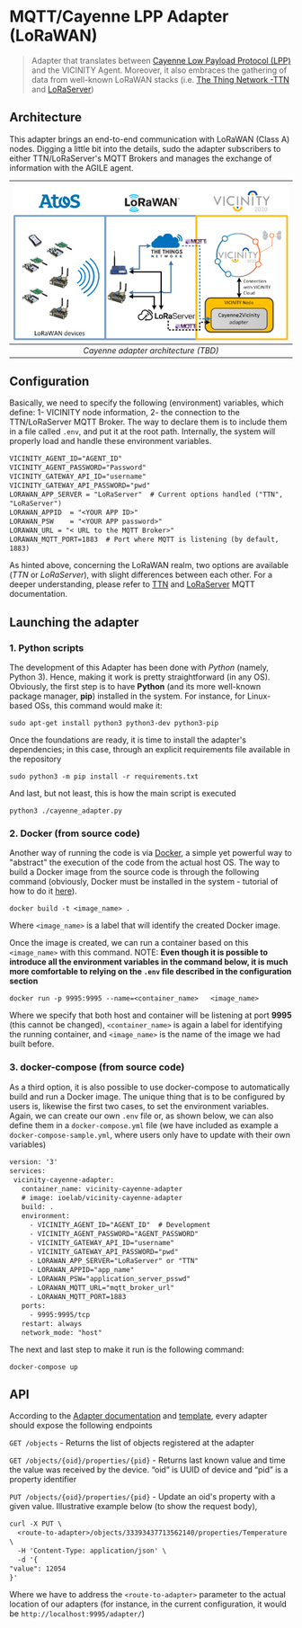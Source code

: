 <!--
# Copyright (C) 2018 ATOS Spain S.A., Sky-Watch
# All rights reserved. This program and the accompanying materials
# are made available under the terms of the Eclipse Public License 2.0
# which accompanies this distribution, and is available at
# https://www.eclipse.org/legal/epl-2.0/
# 
# SPDX-License-Identifier: EPL-2.0
#
# Contributors:
#     ATOS Spain - agile-lora protocol implementation
#	  SKy-Watch - LoRaServer Dockerization and integration
-->

# MQTT/Cayenne LPP Adapter (LoRaWAN)

> Adapter that translates between [Cayenne Low Payload Protocol (LPP)](https://mydevices.com/cayenne/docs/lora/) and the VICINITY Agent. Moreover, it also embraces the gathering of data from well-known LoRaWAN stacks (i.e. [The Thing Network -TTN](https://www.thethingsnetwork.org/) and [LoRaServer](https://www.loraserver.io/))


## Architecture

This adapter brings an end-to-end communication with LoRaWAN (Class A) nodes. Digging a little bit into the details, sudo the adapter subscribers to either TTN/LoRaServer's MQTT Brokers and manages the exchange of information with the AGILE agent.

| ![Cayenne adapter architecture Placeholder](docs/cayenne-adapter.png) | 
|:--:|
| *Cayenne adapter architecture (TBD)* |


## Configuration

Basically, we need to specify the following (environment) variables, which define: 1- VICINITY node information, 2- the connection to the TTN/LoRaServer MQTT Broker. The way to declare them is to include them in a file called `.env`, and put it at the root path. Internally, the system will properly load and handle these environment variables.

```
VICINITY_AGENT_ID="AGENT_ID"  
VICINITY_AGENT_PASSWORD="Password"
VICINITY_GATEWAY_API_ID="username"
VICINITY_GATEWAY_API_PASSWORD="pwd"
LORAWAN_APP_SERVER = "LoRaServer"  # Current options handled ("TTN", "LoRaServer")
LORAWAN_APPID  = "<YOUR APP ID>"
LORAWAN_PSW    = "<YOUR APP password>"
LORAWAN_URL = "< URL to the MQTT Broker>"
LORAWAN_MQTT_PORT=1883  # Port where MQTT is listening (by default, 1883)
```
As hinted above, concerning the LoRaWAN realm, two options are available (*TTN* or *LoRaServer*), with slight differences between each other. For a deeper understanding, please refer to [TTN](https://www.thethingsnetwork.org/docs/applications/mqtt/) and [LoRaServer](https://www.loraserver.io/install/mqtt-auth/) MQTT documentation. 


## Launching the adapter

  ### 1. Python scripts

The development of this Adapter has been done with *Python* (namely, Python 3). Hence, making it work is pretty straightforward (in any OS). Obviously, the first step is to have **Python** (and its more well-known package manager, **pip**) installed in the system. For instance, for Linux-based OSs, this command would make it:

```
sudo apt-get install python3 python3-dev python3-pip
```

Once the foundations are ready, it is time to install the adapter's dependencies; in this case, through an explicit requirements file available in the repository

```
sudo python3 -m pip install -r requirements.txt
```

And last, but not least, this is how the main script is executed

```
python3 ./cayenne_adapter.py
```

  ### 2. Docker (from source code)

Another way of running the code is via [Docker](https://www.docker.com/), a simple yet powerful way to "abstract" the execution of the code from the actual host OS. The way to build a Docker image from the source code is through the following command (obviously, Docker must be installed in the system - tutorial of how to do it [here](https://docs.docker.com/install/)).

```
docker build -t <image_name> .
```

Where `<image_name>` is a label that will identify the created Docker image.

Once the image is created, we can run a container based on this `<image_name>` with this command. NOTE: **Even though it is possible to introduce all the environment variables in the command below, it is much more comfortable to relying on the `.env` file described in the configuration section** 


```
docker run -p 9995:9995 --name=<container_name>   <image_name>
```

Where we specify that both host and container will be listening at port **9995** (this cannot be changed), `<container_name>` is again a label for identifying the running container, and `<image_name>` is the name of the image we had built before.

  ### 3. docker-compose (from source code)

As a third option, it is also possible to use docker-compose to automatically build and run a Docker image. The unique thing that is to be configured by users is, likewise the first two cases, to set the environment variables. Again, we can create our own `.env` file or, as shown below, we can also define them in a `docker-compose.yml` file (we have included as example a `docker-compose-sample.yml`, where users only have to update with their own variables)   
   
   ```
version: '3'
services:
    vicinity-cayenne-adapter:
      container_name: vicinity-cayenne-adapter
      # image: ioelab/vicinity-cayenne-adapter
      build: .    
      environment:
        - VICINITY_AGENT_ID="AGENT_ID"  # Development
        - VICINITY_AGENT_PASSWORD="AGENT_PASSWORD"
        - VICINITY_GATEWAY_API_ID="username"
        - VICINITY_GATEWAY_API_PASSWORD="pwd"
        - LORAWAN_APP_SERVER="LoRaServer" or "TTN"
        - LORAWAN_APPID="app_name"
        - LORAWAN_PSW="application_server_psswd"
        - LORAWAN_MQTT_URL="mqtt_broker_url"   
        - LORAWAN_MQTT_PORT=1883 
      ports: 
        - 9995:9995/tcp
      restart: always    
      network_mode: "host"
   ```  

The next and last step to make it run is the following command:
   
```
docker-compose up
```


## API

According to the [Adapter documentation](https://github.com/vicinityh2020/vicinity-agent/blob/master/docs/ADAPTER.md) and [template](https://github.com/vicinityh2020/vicinity-adapter-template), every adapter should expose the following endpoints

`GET /objects` - Returns the list of objects registered at the adapter

`GET /objects/{oid}/properties/{pid}` - Returns last known value and time the value was received by the device. “oid” is UUID of device and “pid” is a property identifier

`PUT /objects/{oid}/properties/{pid}` - Update an oid's property with a given value. Illustrative example below (to show the request body), 

```
curl -X PUT \
  <route-to-adapter>/objects/33393437713562140/properties/Temperature \
  -H 'Content-Type: application/json' \
  -d '{
"value": 12054
}'
```

Where we have to address the  `<route-to-adapter>` parameter to the actual location of our adapters (for instance, in the current configuration, it would be `http://localhost:9995/adapter/`)
